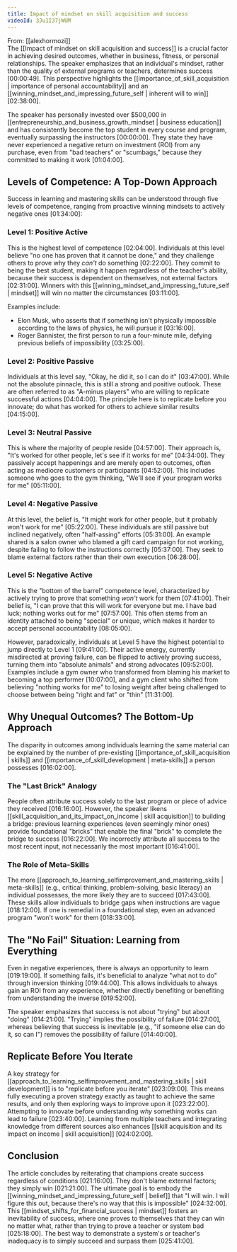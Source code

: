 ```yaml
---
title: Impact of mindset on skill acquisition and success
videoId: 3Ju1I37jWUM
---
```


From: [[alexhormozi]] <br/> 
The [[Impact of mindset on skill acquisition and success]] is a crucial factor in achieving desired outcomes, whether in business, fitness, or personal relationships. The speaker emphasizes that an individual's mindset, rather than the quality of external programs or teachers, determines success <a class="yt-timestamp" data-t="00:00:49">[00:00:49]</a>. This perspective highlights the [[importance_of_skill_acquisition | importance of personal accountability]] and an [[winning_mindset_and_impressing_future_self | inherent will to win]] <a class="yt-timestamp" data-t="02:38:00">[02:38:00]</a>.

The speaker has personally invested over $500,000 in [[entrepreneurship_and_business_growth_mindset | business education]] and has consistently become the top student in every course and program, eventually surpassing the instructors <a class="yt-timestamp" data-t="00:00:00">[00:00:00]</a>. They state they have never experienced a negative return on investment (ROI) from any purchase, even from "bad teachers" or "scumbags," because they committed to making it work <a class="yt-timestamp" data-t="01:04:00">[01:04:00]</a>.

## Levels of Competence: A Top-Down Approach

Success in learning and mastering skills can be understood through five levels of competence, ranging from proactive winning mindsets to actively negative ones <a class="yt-timestamp" data-t="01:34:00">[01:34:00]</a>:

### Level 1: Positive Active
This is the highest level of competence <a class="yt-timestamp" data-t="02:04:00">[02:04:00]</a>. Individuals at this level believe "no one has proven that it cannot be done," and they challenge others to prove why they *can't* do something <a class="yt-timestamp" data-t="02:22:00">[02:22:00]</a>. They commit to being the best student, making it happen regardless of the teacher's ability, because their success is dependent on themselves, not external factors <a class="yt-timestamp" data-t="02:31:00">[02:31:00]</a>. Winners with this [[winning_mindset_and_impressing_future_self | mindset]] will win no matter the circumstances <a class="yt-timestamp" data-t="03:11:00">[03:11:00]</a>.

Examples include:
*   Elon Musk, who asserts that if something isn't physically impossible according to the laws of physics, he will pursue it <a class="yt-timestamp" data-t="03:16:00">[03:16:00]</a>.
*   Roger Bannister, the first person to run a four-minute mile, defying previous beliefs of impossibility <a class="yt-timestamp" data-t="03:25:00">[03:25:00]</a>.

### Level 2: Positive Passive
Individuals at this level say, "Okay, he did it, so I can do it" <a class="yt-timestamp" data-t="03:47:00">[03:47:00]</a>. While not the absolute pinnacle, this is still a strong and positive outlook. These are often referred to as "A-minus players" who are willing to replicate successful actions <a class="yt-timestamp" data-t="04:04:00">[04:04:00]</a>. The principle here is to replicate before you innovate; do what has worked for others to achieve similar results <a class="yt-timestamp" data-t="04:15:00">[04:15:00]</a>.

### Level 3: Neutral Passive
This is where the majority of people reside <a class="yt-timestamp" data-t="04:57:00">[04:57:00]</a>. Their approach is, "It's worked for other people, let's see if it works for me" <a class="yt-timestamp" data-t="04:34:00">[04:34:00]</a>. They passively accept happenings and are merely open to outcomes, often acting as mediocre customers or participants <a class="yt-timestamp" data-t="04:52:00">[04:52:00]</a>. This includes someone who goes to the gym thinking, "We'll see if your program works for me" <a class="yt-timestamp" data-t="05:11:00">[05:11:00]</a>.

### Level 4: Negative Passive
At this level, the belief is, "It might work for other people, but it probably won't work for me" <a class="yt-timestamp" data-t="05:22:00">[05:22:00]</a>. These individuals are still passive but inclined negatively, often "half-assing" efforts <a class="yt-timestamp" data-t="05:31:00">[05:31:00]</a>. An example shared is a salon owner who blamed a gift card campaign for not working, despite failing to follow the instructions correctly <a class="yt-timestamp" data-t="05:37:00">[05:37:00]</a>. They seek to blame external factors rather than their own execution <a class="yt-timestamp" data-t="06:28:00">[06:28:00]</a>.

### Level 5: Negative Active
This is the "bottom of the barrel" competence level, characterized by actively trying to prove that something *won't* work for them <a class="yt-timestamp" data-t="07:41:00">[07:41:00]</a>. Their belief is, "I can prove that this will work for everyone but me. I have bad luck; nothing works out for me" <a class="yt-timestamp" data-t="07:57:00">[07:57:00]</a>. This often stems from an identity attached to being "special" or unique, which makes it harder to accept personal accountability <a class="yt-timestamp" data-t="08:05:00">[08:05:00]</a>.

However, paradoxically, individuals at Level 5 have the highest potential to jump directly to Level 1 <a class="yt-timestamp" data-t="09:41:00">[09:41:00]</a>. Their active energy, currently misdirected at proving failure, can be flipped to actively proving success, turning them into "absolute animals" and strong advocates <a class="yt-timestamp" data-t="09:52:00">[09:52:00]</a>. Examples include a gym owner who transformed from blaming his market to becoming a top performer <a class="yt-timestamp" data-t="10:07:00">[10:07:00]</a>, and a gym client who shifted from believing "nothing works for me" to losing weight after being challenged to choose between being "right and fat" or "thin" <a class="yt-timestamp" data-t="11:31:00">[11:31:00]</a>.

## Why Unequal Outcomes? The Bottom-Up Approach

The disparity in outcomes among individuals learning the same material can be explained by the number of pre-existing [[importance_of_skill_acquisition | skills]] and [[importance_of_skill_development | meta-skills]] a person possesses <a class="yt-timestamp" data-t="16:02:00">[016:02:00]</a>.

### The "Last Brick" Analogy
People often attribute success solely to the last program or piece of advice they received <a class="yt-timestamp" data-t="16:16:00">[016:16:00]</a>. However, the speaker likens [[skill_acquisition_and_its_impact_on_income | skill acquisition]] to building a bridge: previous learning experiences (even seemingly minor ones) provide foundational "bricks" that enable the final "brick" to complete the bridge to success <a class="yt-timestamp" data-t="16:22:00">[016:22:00]</a>. We incorrectly attribute all success to the most recent input, not necessarily the most important <a class="yt-timestamp" data-t="16:41:00">[016:41:00]</a>.

### The Role of Meta-Skills
The more [[approach_to_learning_selfimprovement_and_mastering_skills | meta-skills]] (e.g., critical thinking, problem-solving, basic literacy) an individual possesses, the more likely they are to succeed <a class="yt-timestamp" data-t="17:43:00">[017:43:00]</a>. These skills allow individuals to bridge gaps when instructions are vague <a class="yt-timestamp" data-t="18:12:00">[018:12:00]</a>. If one is remedial in a foundational step, even an advanced program "won't work" for them <a class="yt-timestamp" data-t="18:33:00">[018:33:00]</a>.

## The "No Fail" Situation: Learning from Everything

Even in negative experiences, there is always an opportunity to learn <a class="yt-timestamp" data-t="19:19:00">[019:19:00]</a>. If something fails, it's beneficial to analyze "what not to do" through inversion thinking <a class="yt-timestamp" data-t="19:44:00">[019:44:00]</a>. This allows individuals to always gain an ROI from any experience, whether directly benefiting or benefiting from understanding the inverse <a class="yt-timestamp" data-t="19:52:00">[019:52:00]</a>.

The speaker emphasizes that success is not about "trying" but about "doing" <a class="yt-timestamp" data-t="14:21:00">[014:21:00]</a>. "Trying" implies the possibility of failure <a class="yt-timestamp" data-t="14:27:00">[014:27:00]</a>, whereas believing that success is inevitable (e.g., "if someone else can do it, so can I") removes the possibility of failure <a class="yt-timestamp" data-t="14:40:00">[014:40:00]</a>.

## Replicate Before You Iterate

A key strategy for [[approach_to_learning_selfimprovement_and_mastering_skills | skill development]] is to "replicate before you iterate" <a class="yt-timestamp" data-t="23:09:00">[023:09:00]</a>. This means fully executing a proven strategy exactly as taught to achieve the same results, and only then exploring ways to improve upon it <a class="yt-timestamp" data-t="23:22:00">[023:22:00]</a>. Attempting to innovate before understanding *why* something works can lead to failure <a class="yt-timestamp" data-t="23:40:00">[023:40:00]</a>. Learning from multiple teachers and integrating knowledge from different sources also enhances [[skill acquisition and its impact on income | skill acquisition]] <a class="yt-timestamp" data-t="24:02:00">[024:02:00]</a>.

## Conclusion

The article concludes by reiterating that champions create success regardless of conditions <a class="yt-timestamp" data-t="21:16:00">[021:16:00]</a>. They don't blame external factors; they simply win <a class="yt-timestamp" data-t="21:21:00">[021:21:00]</a>. The ultimate goal is to embody the [[winning_mindset_and_impressing_future_self | belief]] that "I will win. I will figure this out, because there's no way that this is impossible" <a class="yt-timestamp" data-t="24:32:00">[024:32:00]</a>. This [[mindset_shifts_for_financial_success | mindset]] fosters an inevitability of success, where one proves to themselves that they can win no matter what, rather than trying to prove a teacher or system bad <a class="yt-timestamp" data-t="25:18:00">[025:18:00]</a>. The best way to demonstrate a system's or teacher's inadequacy is to simply succeed and surpass them <a class="yt-timestamp" data-t="25:41:00">[025:41:00]</a>.